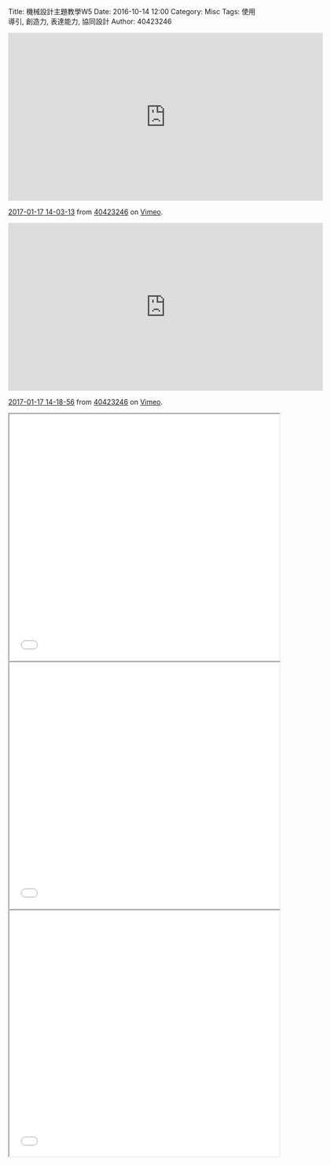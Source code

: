Title: 機械設計主題教學W5
Date: 2016-10-14 12:00
Category: Misc
Tags: 使用導引, 創造力, 表達能力, 協同設計
Author: 40423246


<iframe src="https://player.vimeo.com/video/199783806" width="640" height="341" frameborder="0" webkitallowfullscreen mozallowfullscreen allowfullscreen></iframe>
<p><a href="https://vimeo.com/199783806">2017-01-17 14-03-13</a> from <a href="https://vimeo.com/user60140629">40423246</a> on <a href="https://vimeo.com">Vimeo</a>.</p>

<iframe src="https://player.vimeo.com/video/199784514" width="640" height="341" frameborder="0" webkitallowfullscreen mozallowfullscreen allowfullscreen></iframe>
<p><a href="https://vimeo.com/199784514">2017-01-17 14-18-56</a> from <a href="https://vimeo.com/user60140629">40423246</a> on <a href="https://vimeo.com">Vimeo</a>.</p>


<iframe src="./../data/w17.html" width="550"  height="500"/></iframe>

<iframe src="./../data/w18.html" width="550"  height="500"/></iframe>

<iframe src="./../data/w19.html" width="550"  height="500"/></iframe>

